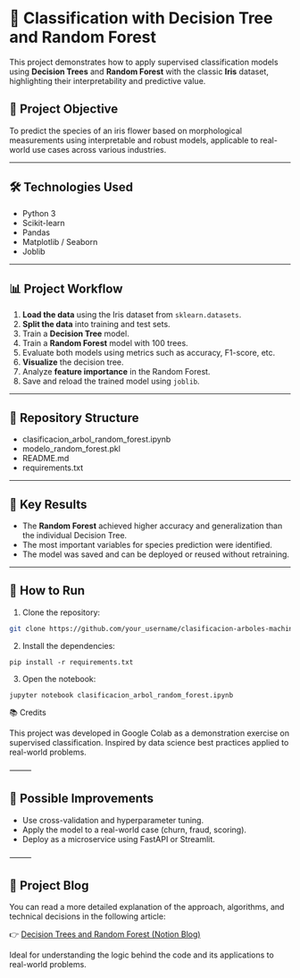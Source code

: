 # 🌳 Classification with Decision Tree and Random Forest

This project demonstrates how to apply supervised classification models using **Decision Trees** and **Random Forest** with the classic **Iris** dataset, highlighting their interpretability and predictive value.

## 🎯 Project Objective

To predict the species of an iris flower based on morphological measurements using interpretable and robust models, applicable to real-world use cases across various industries.

---

## 🛠️ Technologies Used

- Python 3
- Scikit-learn
- Pandas
- Matplotlib / Seaborn
- Joblib

---

## 📊 Project Workflow

1. **Load the data** using the Iris dataset from `sklearn.datasets`.
2. **Split the data** into training and test sets.
3. Train a **Decision Tree** model.
4. Train a **Random Forest** model with 100 trees.
5. Evaluate both models using metrics such as accuracy, F1-score, etc.
6. **Visualize** the decision tree.
7. Analyze **feature importance** in the Random Forest.
8. Save and reload the trained model using `joblib`.

---

## 📁 Repository Structure
- clasificacion_arbol_random_forest.ipynb
- modelo_random_forest.pkl
- README.md
- requirements.txt

---

## 📌 Key Results

- The **Random Forest** achieved higher accuracy and generalization than the individual Decision Tree.
- The most important variables for species prediction were identified.
- The model was saved and can be deployed or reused without retraining.

---

## 🚀 How to Run

1. Clone the repository:

```bash
git clone https://github.com/your_username/clasificacion-arboles-machine-learning.git
```
2.	Install the dependencies:
```
pip install -r requirements.txt
```
3.	Open the notebook:
```
jupyter notebook clasificacion_arbol_random_forest.ipynb
```
📚 Credits

This project was developed in Google Colab as a demonstration exercise on supervised classification. Inspired by data science best practices applied to real-world problems.

⸻

## 🔄 Possible Improvements

- Use cross-validation and hyperparameter tuning.
- Apply the model to a real-world case (churn, fraud, scoring).
- Deploy as a microservice using FastAPI or Streamlit.

⸻

## 📝 Project Blog

You can read a more detailed explanation of the approach, algorithms, and technical decisions in the following article:

👉 [Decision Trees and Random Forest (Notion Blog)](https://wheat-pulsar-663.notion.site/Decision-Trees-y-Random-Forest-215f96ec2e1080e98e78d3c2b335ec9c)

Ideal for understanding the logic behind the code and its applications to real-world problems.
